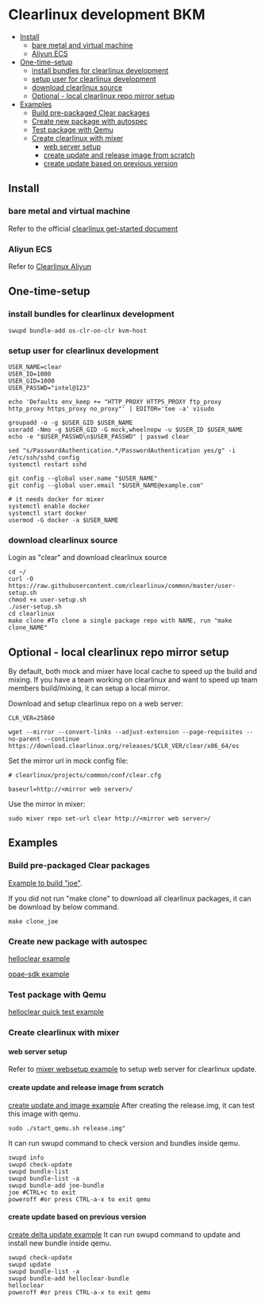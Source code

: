 # Clearlinux development BKM

- [Install](#install)
	* [bare metal and virtual machine](#bare-metal-and-virtual-machine)
	* [Aliyun ECS](#aliyun-ecs)
- [One-time-setup](#one-time-setup)
	* [install bundles for clearlinux development](#install-bundles-for-clearlinux-development)
	* [setup user for clearlinux development](#setup-user-for-clearlinux-development)
	* [download clearlinux source](#download-clearlinux-source)
	* [Optional - local clearlinux repo mirror setup](#Optional---local-clearlinux-repo-mirror-setup)
- [Examples](#examples)
	* [Build pre-packaged Clear packages](#build-pre-packaged-clear-packages)
	* [Create new package with autospec](#create-new-package-with-autospec)
	* [Test package with Qemu](#test-package-with-qemu)
	* [Create clearlinux with mixer](#create-clearlinux-with-mixer)
		* [web server setup](#web-server-setup)
		* [create update and release image from scratch](#create-update-and-release-image-from-scratch)
		* [create update based on previous version](#create-update-based-on-previous-version)

## Install
### bare metal and virtual machine
Refer to the official [clearlinux get-started document](https://clearlinux.org/documentation/clear-linux/get-started)
### Aliyun ECS
Refer to [Clearlinux Aliyun](aliyun/README.md)

## One-time-setup
### install bundles for clearlinux development
```
swupd bundle-add os-clr-on-clr kvm-host
```
### setup user for clearlinux development
```
USER_NAME=clear
USER_ID=1000
USER_GID=1000
USER_PASSWD="intel@123"

echo 'Defaults env_keep += "HTTP_PROXY HTTPS_PROXY ftp_proxy http_proxy https_proxy no_proxy"' | EDITOR='tee -a' visudo

groupadd -o -g $USER_GID $USER_NAME
useradd -Nmo -g $USER_GID -G mock,wheelnopw -u $USER_ID $USER_NAME
echo -e "$USER_PASSWD\n$USER_PASSWD" | passwd clear

sed "s/PasswordAuthentication.*/PasswordAuthentication yes/g" -i /etc/ssh/sshd_config
systemctl restart sshd

git config --global user.name "$USER_NAME"
git config --global user.email "$USER_NAME@example.com"

# it needs docker for mixer
systemctl enable docker
systemctl start docker
usermod -G docker -a $USER_NAME
```
### download clearlinux source
Login as "clear" and download clearlinux source
```
cd ~/
curl -O https://raw.githubusercontent.com/clearlinux/common/master/user-setup.sh
chmod +x user-setup.sh
./user-setup.sh
cd clearlinux
make clone #To clone a single package repo with NAME, run "make clone_NAME"
```
## Optional - local clearlinux repo mirror setup
By default, both mock and mixer have local cache to speed up the build and mixing. If you have a team working on clearlinux and want to speed up team members build/mixing, it can setup a local mirror.

Download and setup clearlinux repo on a web server:
```
CLR_VER=25860

wget --mirror --convert-links --adjust-extension --page-requisites --no-parent --continue https://download.clearlinux.org/releases/$CLR_VER/clear/x86_64/os
```
Set the mirror url in mock config file:
```
# clearlinux/projects/common/conf/clear.cfg

baseurl=http://<mirror web server>/
```
Use the mirror in mixer:
```
sudo mixer repo set-url clear http://<mirror web server>/
```
## Examples
### Build pre-packaged Clear packages
[Example to build "joe"](examples/example01_build_joe.sh?raw=true).

If you did not run "make clone" to download all clearlinux packages, it can be download by below command.
```
make clone_joe
```
### Create new package with autospec
[helloclear example](examples/example02_autospec_helloclear.sh?raw=true)

[opae-sdk example](examples/example03_autospec_opae-sdk.sh?raw=true)
### Test package with Qemu
[helloclear quick test example](examples/example04_quick_test.sh?raw=true)
### Create clearlinux with mixer
#### web server setup
Refer to [mixer websetup example](examples/example05_mixer_step1_websetup.sh?raw=true) to setup web server for clearlinux update.
#### create update and release image from scratch
[create update and image example](examples/example06_mixer_step2.sh?raw=true)
After creating the release.img, it can test this image with qemu.
```
sudo ./start_qemu.sh release.img"
```
It can run swupd command to check version and bundles inside qemu.
```
swupd info
swupd check-update
swupd bundle-list
swupd bundle-list -a
swupd bundle-add joe-bundle
joe #CTRL+c to exit
poweroff #or press CTRL-a-x to exit qemu
```
#### create update based on previous version
[create delta update example](examples/example07_mixer_step3.sh?raw=true)
It can run swupd command to update and install new bundle inside qemu.
```
swupd check-update
swupd update
swupd bundle-list -a
swupd bundle-add helloclear-bundle
helloclear
poweroff #or press CTRL-a-x to exit qemu
```
